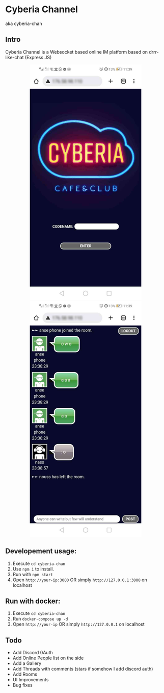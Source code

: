 # Cyberia Channel
aka cyberia-chan

Intro
------
Cyberia Channel is a Websocket based online IM platform based on drrr-like-chat (Express JS)

<p align="center">
  <img src="https://github.com/anas1412/cyberia-chan/blob/main/image1.jpg" width="350" title="image1">
  <img src="https://github.com/anas1412/cyberia-chan/blob/main/image2.jpg" width="350" alt="image2">
</p>



Developement usage:
-----

1.	Execute `cd cyberia-chan` 
2.	Use `npm i` to install.
3.	Run with `npm start`
4.	Open `http://your-ip:3000` OR simply `http://127.0.0.1:3000` on localhost

Run with docker:
-----

1.	Execute `cd cyberia-chan` 
2.	Run `docker-compose up -d`
3.	Open `http://your-ip` OR simply `http://127.0.0.1` on localhost

Todo
-----
* Add Discord 0Auth
* Add Online People list on the side
* Add a Gallery
* Add Threads with comments (stars if somehow I add discord auth)
* Add Rooms
* UI Improvements
* Bug fixes
